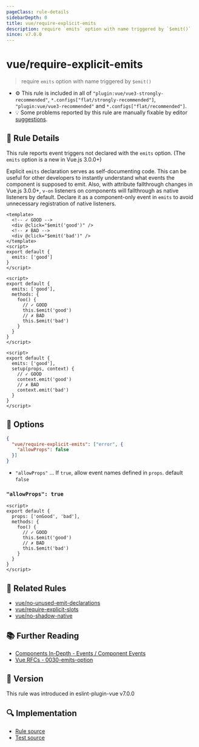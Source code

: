 ```yaml
---
pageClass: rule-details
sidebarDepth: 0
title: vue/require-explicit-emits
description: require `emits` option with name triggered by `$emit()`
since: v7.0.0
---
```


# vue/require-explicit-emits

> require `emits` option with name triggered by `$emit()`

- :gear: This rule is included in all of `"plugin:vue/vue3-strongly-recommended"`, `*.configs["flat/strongly-recommended"]`, `"plugin:vue/vue3-recommended"` and `*.configs["flat/recommended"]`.
- :bulb: Some problems reported by this rule are manually fixable by editor [suggestions](https://eslint.org/docs/developer-guide/working-with-rules#providing-suggestions).

## :book: Rule Details

This rule reports event triggers not declared with the `emits` option. (The `emits` option is a new in Vue.js 3.0.0+)

Explicit `emits` declaration serves as self-documenting code. This can be useful for other developers to instantly understand what events the component is supposed to emit.
Also, with attribute fallthrough changes in Vue.js 3.0.0+, `v-on` listeners on components will fallthrough as native listeners by default. Declare it as a component-only event in `emits` to avoid unnecessary registration of native listeners.

<eslint-code-block :rules="{'vue/require-explicit-emits': ['error']}">

```vue
<template>
  <!-- ✓ GOOD -->
  <div @click="$emit('good')" />
  <!-- ✗ BAD -->
  <div @click="$emit('bad')" />
</template>
<script>
export default {
  emits: ['good']
}
</script>
```

</eslint-code-block>

<eslint-code-block :rules="{'vue/require-explicit-emits': ['error']}">

```vue
<script>
export default {
  emits: ['good'],
  methods: {
    foo() {
      // ✓ GOOD
      this.$emit('good')
      // ✗ BAD
      this.$emit('bad')
    }
  }
}
</script>
```

</eslint-code-block>

<eslint-code-block :rules="{'vue/require-explicit-emits': ['error']}">

```vue
<script>
export default {
  emits: ['good'],
  setup(props, context) {
    // ✓ GOOD
    context.emit('good')
    // ✗ BAD
    context.emit('bad')
  }
}
</script>
```

</eslint-code-block>

## :wrench: Options

```json
{
  "vue/require-explicit-emits": ["error", {
    "allowProps": false
  }]
}
```

- `"allowProps"` ... If `true`, allow event names defined in `props`. default `false`

### `"allowProps": true`

<eslint-code-block :rules="{'vue/require-explicit-emits': ['error', {allowProps: true}]}">

```vue
<script>
export default {
  props: ['onGood', 'bad'],
  methods: {
    foo() {
      // ✓ GOOD
      this.$emit('good')
      // ✗ BAD
      this.$emit('bad')
    }
  }
}
</script>
```

</eslint-code-block>

## :couple: Related Rules

- [vue/no-unused-emit-declarations](./no-unused-emit-declarations.md)
- [vue/require-explicit-slots](./require-explicit-slots.md)
- [vue/no-shadow-native](./no-shadow-native.md)

## :books: Further Reading

- [Components In-Depth - Events  / Component Events ](https://vuejs.org/guide/components/events.html#event-arguments)
- [Vue RFCs - 0030-emits-option](https://github.com/vuejs/rfcs/blob/master/active-rfcs/0030-emits-option.md)

## :rocket: Version

This rule was introduced in eslint-plugin-vue v7.0.0

## :mag: Implementation

- [Rule source](https://github.com/vuejs/eslint-plugin-vue/blob/master/lib/rules/require-explicit-emits.js)
- [Test source](https://github.com/vuejs/eslint-plugin-vue/blob/master/tests/lib/rules/require-explicit-emits.js)
